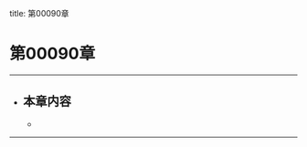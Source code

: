 title: 第00090章
# 第00090章
-------------------------------------------------
- 本章内容
    - 
    - 
-------------------------------------------------
